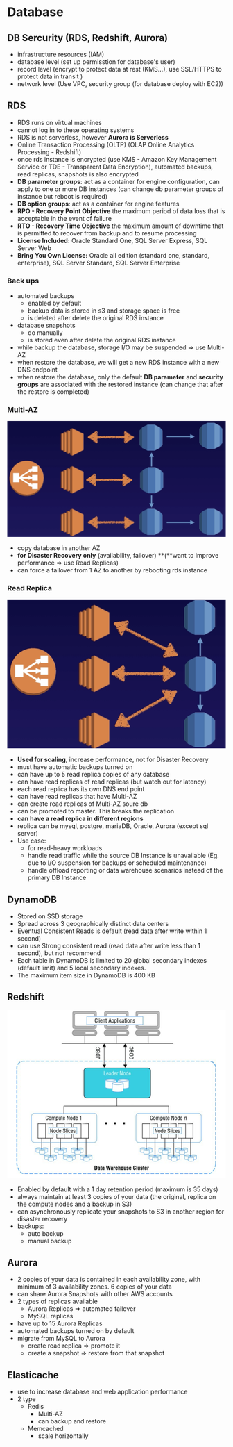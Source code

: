 # Database

## DB Sercurity (RDS, Redshift, Aurora)

- infrastructure resources (IAM)
- database level (set up permisstion for database's user)
- record level (encrypt to protect data at rest (KMS...), use SSL/HTTPS to protect data in transit )
- network level (Use VPC, security group (for database deploy with EC2))

## RDS

- RDS runs on virtual machines
- cannot log in to these operating systems
- RDS is not serverless, however **Aurora is Serverless**
- Online Transaction Processing (OLTP) (OLAP Online Analytics Processing - Redshift)
- once rds instance is encrypted (use KMS - Amazon Key Management Service or TDE - Transparent Data Encryption), automated backups, read replicas, snapshots is also encrypted
- **DB parameter groups**: act as a container  for engine configuration, can apply to one or more DB instances (can change db parameter groups of instance but reboot is required)
- **DB option groups**: act as a container for engine features
- **RPO - Recovery Point Objective** the maximum period of data loss that is acceptable in the event of failure
- **RTO - Recovery Time Objective** the maximum amount of downtime that is permitted to recover from backup and to resume processing
- **License Included:**  Oracle Standard One, SQL Server Express, SQL Server Web
- **Bring You Own License:** Oracle all edition (standard one, standard, enterprise), SQL Server Standard, SQL Server Enterprise

### Back ups

- automated backups
    - enabled by default
    - backup data is stored in s3 and storage space is free
    - is deleted after delete the original RDS instance
- database snapshots
    - do manually
    - is stored even after delete the original RDS instance
- while backup the database, storage I/O may be suspended ⇒ use Multi-AZ
- when restore the database, we will get a new RDS instance with a new DNS endpoint
- when restore the database, only the default **DB parameter** and **security groups** are associated with the restored instance (can change that after the restore is completed)

### Multi-AZ

![Multi-AZ](images/multi-az.png)

- copy database in another AZ
- **for Disaster Recovery only** (availability, failover) **(**want to improve performance ⇒ use Read Replicas)
- can force a failover from 1 AZ  to another by rebooting rds instance

### Read Replica

![Read Replicas](images/read-replica.png)

- **Used for scaling**, increase performance, not for Disaster Recovery
- must have automatic backups turned on
- can have up to 5 read replica copies of any database
- can have read replicas of read replicas (but watch out for latency)
- each read replica has its own DNS end point
- can have read replicas that have Multi-AZ
- can create read replicas of Multi-AZ soure db
- can be promoted to master. This breaks the replication
- **can have a read replica in different regions**
- replica can be mysql, postgre, mariaDB, Oracle, Aurora (except sql server)
- Use case:
    - for read-heavy workloads
    - handle read traffic while the source DB Instance is unavailable (Eg. due to I/O suspension for backups or scheduled maintenance)
    - handle offload reporting or data warehouse scenarios instead of the primary DB Instance

## DynamoDB

- Stored on SSD storage
- Spread across 3 geographically  distinct data centers
- Eventual Consistent Reads is default (read data after write within 1 second)
- can use Strong consistent read (read data after write less than 1 second), but not recommend
- Each table in DynamoDB is limited to 20 global secondary indexes (default limit) and 5 local secondary indexes.
- The maximum item size in DynamoDB is 400 KB

## Redshift

![Redshift](images/redshift.png)

- Enabled by default with a 1 day retention period (maximum is 35 days)
- always maintain at least 3 copies of your data (the original, replica on the compute nodes and a backup in S3)
- can asynchronously replicate your snapshots to S3 in another region for disaster recovery
- backups:
    - auto backup
    - manual backup

## Aurora

- 2 copies of your data is contained in each availability zone, with minimum of 3 availability zones. 6 copies of your data
- can share Aurora Snapshots with other AWS accounts
- 2 types of replicas available
    - Aurora Replicas ⇒ automated failover
    - MySQL replicas
- have up to 15 Aurora Replicas
- automated backups turned on by default
- migrate from MySQL to Aurora
    - create read replica ⇒ promote it
    - create a snapshot ⇒ restore from that snapshot

## Elasticache

- use to increase database and web application performance
- 2 type
    - Redis
        - Multi-AZ
        - can backup and restore
    - Memcached
        - scale horizontally